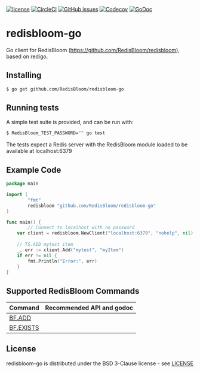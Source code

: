 [![license](https://img.shields.io/github/license/RedisBloom/redisbloom-go.svg)](https://github.com/RedisBloom/redisbloom-go)
[![CircleCI](https://circleci.com/gh/RedisBloom/redisbloom-go.svg?style=svg)](https://circleci.com/gh/RedisBloom/redisbloom-go)
[![GitHub issues](https://img.shields.io/github/release/RedisBloom/redisbloom-go.svg)](https://github.com/RedisBloom/redisbloom-go/releases/latest)
[![Codecov](https://codecov.io/gh/RedisBloom/redisbloom-go/branch/master/graph/badge.svg)](https://codecov.io/gh/RedisBloom/redisbloom-go)
[![GoDoc](https://godoc.org/github.com/RedisBloom/redisbloom-go?status.svg)](https://godoc.org/github.com/RedisBloom/redisbloom-go)


# redisbloom-go

Go client for RedisBloom (https://github.com/RedisBloom/redisbloom), based on redigo.

## Installing

```sh
$ go get github.com/RedisBloom/redisbloom-go
```

## Running tests

A simple test suite is provided, and can be run with:

```sh
$ RedisBloom_TEST_PASSWORD="" go test
```

The tests expect a Redis server with the RedisBloom module loaded to be available at localhost:6379

## Example Code

```go
package main 

import (
        "fmt"
        redisbloom "github.com/RedisBloom/redisbloom-go"
)

func main() {
		// Connect to localhost with no password
    var client = redisbloom.NewClient("localhost:6379", "nohelp", nil)
       
    // TS.ADD mytest item 
    _, err := client.Add("mytest", "myItem")
    if err != nil {
        fmt.Println("Error:", err)
    }
}
```

## Supported RedisBloom Commands

| Command | Recommended API and godoc  |
| :---          |  ----: |
| [BF.ADD](https://oss.redislabs.com/redisbloom/Bloom_Commands/#bfadd) |  |
| [BF.EXISTS](https://oss.redislabs.com/redisbloom/Bloom_Commands/#bfexists) |  |

## License

redisbloom-go is distributed under the BSD 3-Clause license - see [LICENSE](LICENSE)

